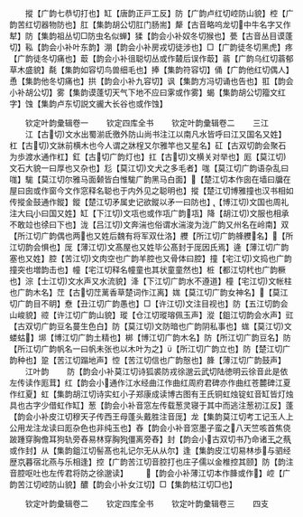 <!-- { "loadSidebar": true } -->
　　摐【广韵七恭切打也】缸【唐韵正戸工反】防【广韵卢红切崆防山貌】椌【广韵苦红切器物防也】肛【集韵胡公切肛门肠耑】犛【古音略呜龙切中牛名字又作犎】防【集韵祖丛切□防虫名似蝉】猱【韵会小补奴冬切猴也】甍【古音丛目谟蓬切】鞃【韵会小补叶东韵】淜【韵会小补房戎切徒涉也】□【广韵徒冬切黑虎】疼【广韵徒冬切痛也】菆【韵会小补徂聪切丛或作樷后误作菆】蓊【广韵乌红切蓊郁草木盛貌】氄【集韵如容切鸟兽细毛也】捧【集韵符容切】俑【广韵他红切偶人】恿【集韵他冬切痛也】拱【韵会小补九容切】讽【集韵方冯切诵也告也】羾【韵会小补胡公切】雾【集韵谟蓬切天气下地不应曰雺或作雾】蝎【集韵胡公切籀文红字】蚀【集韵卢东切説文豅大长谷也或作蚀】

　　钦定叶韵彚辑卷一
　　钦定四库全书
　　钦定叶韵彚辑卷二
　　三江
　　江【古切文水出蜀湔氐徼外防山尚书注江以南凡水皆呼曰江又国名又姓】杠【古切文牀前横木也今人谓之牀桯又尔雅竿也又星名】矼【古双切韵会聚石为歩渡水通作杠】釭【古切广韵灯也】扛【古切文横关对举也】厖【莫江切文石大貌一曰厚也又杂也】尨【莫江切文犬之多毛者】哤【莫江切广韵语杂乱曰哤】駹【莫江切尔雅马面颡皆白惟駹广韵黑马白面】【楚江切本作囱在墙曰牖在屋曰囱或作窗今文作窓释名聪也于内外见之聪明也】摐【楚江切博雅撞也汉书相如传摐金鼓通作鏦】鏦【楚江切矛属史记欲鏦以矛一曰防也】【博江切文国也周礼注大曰小曰国又姓】缸【下江切文瓨也或作瓨广韵瓨】降【胡江切文服也相承不敢竝也徐曰下也】泷【吕江切文奔湍也俗谓水湍浚为泷广韵又州名在岭南】双【所江切广韵偶也两也又姓后魏有将军双仕洛】艭【所江切广韵艂艭名】【所江切韵会惧也】厐【薄江切文髙屋也又姓毕公髙封于厐因氏焉】逄【薄江切广韵塞也又姓】腔【苦江切文肉空也广韵羊腔也又骨体曰腔】撞【宅江切文捣也广韵撞突也増韵击也】幢【宅江切释名幢童也其状童童然也】桩【都江切杙也广韵橛也】淙【士江切文水声又水流貌】洚【下江切广韵水不遵道】橦【宅江切文帐柱也广韵木名】茳【古切茳蓠香草楚词作江离】娏【莫江切广韵女神名】【莫江切广韵目不眀】憃【丑江切广韵愚也】□【许江切文注目视也】防【五江切韵会山峻貌】谾【许江切广韵山貌】瑽【仓江切瑽瑢佩玉声】漎【鉏江切韵会水声】豇【古双切广韵豆名蔓生色白】防【莫江切文防暗也广韵阴私事也】蛖【莫江切文蝼蛄】垹【博江切广韵土精也】梆【博江切广韵木名】防【所江切广韵豆名】防【所江切广韵帆名一曰帆未张也以木叶为之】【所江切广韵立也】防【楚江切广韵种也】跫【苦江切蹋地声】悾【苦江切信也广韵慤也】韸【薄江切广韵鼓声】
　　江叶韵
　　防【韵会小补莫江切诗狐裘防戎徐邈云武切陆徳明云徐音此是依左传读作厖茸】红【韵会小通作江水经曲江作曲红周府君碑亦作曲红苍麓碑江夏作红夏】虹【集韵胡江切诗实虹小子郑康成读博古图有王氏铜虹烛锭虹音缸皆灯烛具也古字少借虹作缸】葱【韵会小补音窓左传载葱灵寝于其中而逃注葱初江反】蓬【韵会小补皮江切穆天子传西王母蓬头戴胜注音厐】龙【集韵莫江切考工记玉人上公用龙注龙读曰厖杂色也非纯玉也】舂【韵会小补音窓墨子蛮之八天竺咳首焦侥跛踵穿胸儋耳狗轨旁舂易林穿胸狗僵离旁舂】封【韵会小古双切书乃命诸王之蔡或作封】从【集韵鉏江切髻髙也礼记尔无从从尔】逢【集韵皮江切易林歩与驷经歴京暮宿北燕与乐相逢】控【广韵苦江切音腔打也庄子儒以金椎控其颐】防【韵注音腔呕吐也左传君将防之徐邈读】
　　【韵会小补薄江切本作韸或作】崆【广韵苦江切崆防山貌】醲【韵会小补女江切】□【集韵枯江切□也】

　　钦定叶韵彚辑卷二
　　钦定四库全书
　　钦定叶韵彚辑卷三
　　四支
